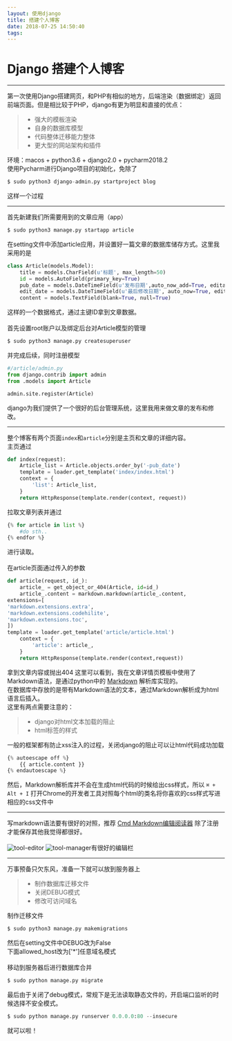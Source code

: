 ```yaml
---
layout: 使用django
title: 搭建个人博客
date: 2018-07-25 14:50:40
tags:
---
```



# Django 搭建个人博客

------

第一次使用Django搭建网页，和PHP有相似的地方，后端渲染（数据绑定）返回前端页面。但是相比较于PHP，django有更为明显和直接的优点：

> * 强大的模板渲染
> * 自身的数据库模型
> * 代码整体迁移能力整体
> * 更大型的网站架构和插件

环境：macos + python3.6 + django2.0 + pycharm2018.2<br>
使用Pycharm进行Django项目的初始化，免除了
```python
$ sudo python3 django-admin.py startproject blog
```
这样一个过程

------
首先新建我们所需要用到的文章应用（app）
```python
$ sudo python3 manage.py startapp article
```
在setting文件中添加article应用，并设置好一篇文章的数据库储存方式。这里我采用的是
```python
class Article(models.Model):
    title = models.CharField(u'标题', max_length=50)
    id = models.AutoField(primary_key=True)
    pub_date = models.DateTimeField(u'发布日期',auto_now_add=True, editable=False)
    edit_date = models.DateTimeField(u'最后修改日期', auto_now=True, editable=False)
    content = models.TextField(blank=True, null=True)
```
这样的一个数据格式，通过主键ID拿到文章数据。
<br><br>
首先设置root账户以及绑定后台对Article模型的管理
```python
$ sudo python3 manage.py createsuperuser
```
并完成后续，同时注册模型
```python
#/article/admin.py
from django.contrib import admin
from .models import Article

admin.site.register(Article)

```
django为我们提供了一个很好的后台管理系统，这里我用来做文章的发布和修改。<br>

-----

整个博客有两个页面`index`和`article`分别是主页和文章的详细内容。<br>
主页通过
```python
def index(request):
    Article_list = Article.objects.order_by('-pub_date')
    template = loader.get_template('index/index.html')
    context = {
        'list': Article_list,
    }
    return HttpResponse(template.render(context, request))
```
拉取文章列表并通过
```python
{% for article in list %}
    #do sth..
{% endfor %}
```
进行读取。<br><br>
在article页面通过传入的参数
```python
def article(request, id_):
    article_ = get_object_or_404(Article, id=id_)
    article_.content = markdown.markdown(article_.content,
extensions=[
'markdown.extensions.extra',
'markdown.extensions.codehilite',
'markdown.extensions.toc',
])
template = loader.get_template('article/article.html')
    context = {
        'article': article_,
    }
    return HttpResponse(template.render(context,request))
```
拿到文章内容或抛出404
这里可以看到，我在文章详情页模板中使用了Markdown语法，是通过python中的 [Markdown](https://github.com/Python-Markdown/markdown) 解析库实现的。<br>
在数据库中存放的是带有Markdown语法的文本，通过Markdown解析成为html语言后插入。<br>
这里有两点需要注意的：
> * django对html文本加载的阻止
> * html标签的样式

一般的框架都有防止xss注入的过程，关闭django的阻止可以让html代码成功加载
```python
{% autoescape off %}
    {{ article.content }}
{% endautoescape %}
```

然后，Markdown解析库并不会在生成html代码的时候给出css样式，所以 `⌘ + Alt + I` 打开Chrome的开发者工具对照每个html的类名将你喜欢的css样式写进相应的css文件中

-----

写markdown语法要有很好的对照，推荐 [Cmd Markdown编辑阅读器](https://www.zybuluo.com/) 除了注册才能保存其他我觉得都很好。<br><br>
![tool-editor](https://www.zybuluo.com/static/img/toolbar-editor.png)
![tool-manager](https://www.zybuluo.com/static/img/toolbar-manager.jpg)有很好的编辑栏<br>

------

万事预备只欠东风，准备一下就可以放到服务器上

> * 制作数据库迁移文件
> * 关闭DEBUG模式
> * 修改可访问域名

制作迁移文件
```python
$ sudo python3 manage.py makemigrations
```
然后在setting文件中DEBUG改为False<br>
下面allowed_host改为['*']任意域名模式<br><br>
移动到服务器后进行数据库合并
```python
$ sudo python manage.py migrate
```
最后由于关闭了debug模式，常规下是无法读取静态文件的，开启端口监听的时候选择不安全模式。
```python
$ sudo python manage.py runserver 0.0.0.0:80 --insecure
```
就可以啦！